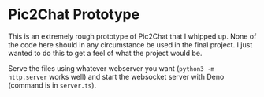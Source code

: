 # Pic2Chat Prototype

This is an extremely rough prototype of Pic2Chat that I whipped up.
None of the code here should in any circumstance be used in the final project.
I just wanted to do this to get a feel of what the project would be.

Serve the files using whatever webserver you want (`python3 -m http.server`
works well) and start the websocket server with Deno (command is in
`server.ts`).
